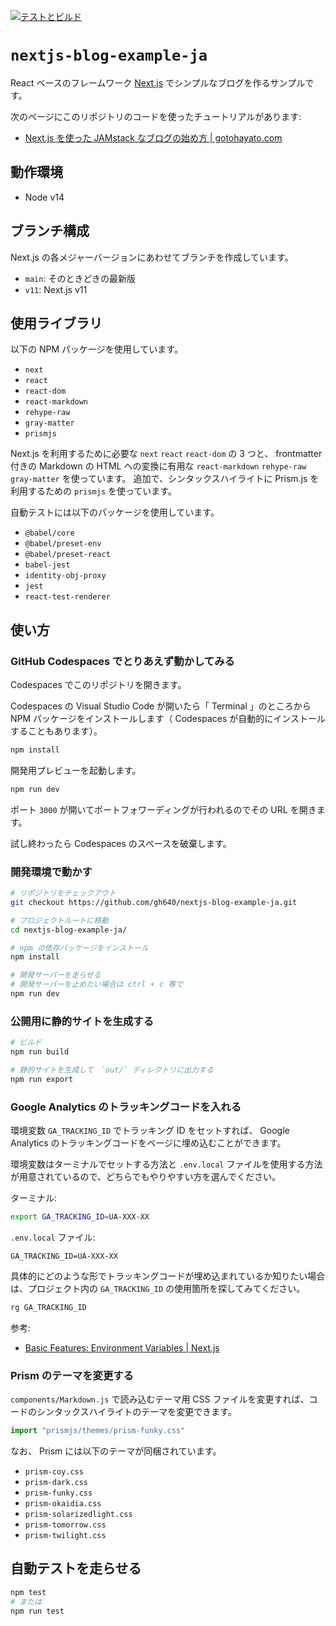 [![テストとビルド](https://github.com/gh640/nextjs-blog-example-ja/actions/workflows/test-n-build.yml/badge.svg)](https://github.com/gh640/nextjs-blog-example-ja/actions/workflows/test-n-build.yml)

# `nextjs-blog-example-ja`

React ベースのフレームワーク [Next.js](https://nextjs.org/) でシンプルなブログを作るサンプルです。

次のページにこのリポジトリのコードを使ったチュートリアルがあります:

- [Next.js を使った JAMstack なブログの始め方 | gotohayato.com](https://gotohayato.com/content/517/)

## 動作環境

- Node v14

## ブランチ構成

Next.js の各メジャーバージョンにあわせてブランチを作成しています。

- `main`: そのときどきの最新版
- `v11`: Next.js v11

## 使用ライブラリ

以下の NPM パッケージを使用しています。

- `next`
- `react`
- `react-dom`
- `react-markdown`
- `rehype-raw`
- `gray-matter`
- `prismjs`

Next.js を利用するために必要な `next` `react` `react-dom` の 3 つと、 frontmatter 付きの Markdown の HTML への変換に有用な `react-markdown` `rehype-raw` `gray-matter` を使っています。
追加で、シンタックスハイライトに Prism.js を利用するための `prismjs` を使っています。

自動テストには以下のパッケージを使用しています。

- `@babel/core`
- `@babel/preset-env`
- `@babel/preset-react`
- `babel-jest`
- `identity-obj-proxy`
- `jest`
- `react-test-renderer`

## 使い方

### GitHub Codespaces でとりあえず動かしてみる

Codespaces でこのリポジトリを開きます。

Codespaces の Visual Studio Code が開いたら「 Terminal 」のところから NPM パッケージをインストールします（ Codespaces が自動的にインストールすることもあります）。

```bash
npm install
```

開発用プレビューを起動します。

```bash
npm run dev
```

ポート `3000` が開いてポートフォワーディングが行われるのでその URL を開きます。

試し終わったら Codespaces のスペースを破棄します。

### 開発環境で動かす

```bash
# リポジトリをチェックアウト
git checkout https://github.com/gh640/nextjs-blog-example-ja.git

# プロジェクトルートに移動
cd nextjs-blog-example-ja/

# npm の依存パッケージをインストール
npm install

# 開発サーバーを走らせる
# 開発サーバーを止めたい場合は ctrl + c 等で
npm run dev
```

### 公開用に静的サイトを生成する

```bash
# ビルド
npm run build

# 静的サイトを生成して　`out/` ディレクトリに出力する
npm run export
```

### Google Analytics のトラッキングコードを入れる

環境変数 `GA_TRACKING_ID` でトラッキング ID をセットすれば、 Google Analytics のトラッキングコードをページに埋め込むことができます。

環境変数はターミナルでセットする方法と `.env.local` ファイルを使用する方法が用意されているので、どちらでもやりやすい方を選んでください。

ターミナル:

```bash
export GA_TRACKING_ID=UA-XXX-XX
```

`.env.local` ファイル:

```text
GA_TRACKING_ID=UA-XXX-XX
```

具体的にどのような形でトラッキングコードが埋め込まれているか知りたい場合は、プロジェクト内の `GA_TRACKING_ID` の使用箇所を探してみてください。

```bash
rg GA_TRACKING_ID
```

参考:

- [Basic Features: Environment Variables | Next.js](https://nextjs.org/docs/basic-features/environment-variables)

### Prism のテーマを変更する

`components/Markdown.js` で読み込むテーマ用 CSS ファイルを変更すれば、コードのシンタックスハイライトのテーマを変更できます。

```js
import "prismjs/themes/prism-funky.css"
```

なお、 Prism には以下のテーマが同梱されています。

- `prism-coy.css`
- `prism-dark.css`
- `prism-funky.css`
- `prism-okaidia.css`
- `prism-solarizedlight.css`
- `prism-tomorrow.css`
- `prism-twilight.css`

## 自動テストを走らせる

```bash
npm test
# または
npm run test
```
